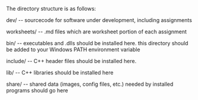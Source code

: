 The directory structure is as follows:


dev/ -- sourcecode for software under development, including assignments

worksheets/ -- .md files which are worksheet portion of each assignment


bin/ -- executables and .dlls should be installed here.  this directory should be added to your Windows PATH environment variable

include/ -- C++ header files should be installed here.

lib/ -- C++ libraries should be installed here

share/ -- shared data (images, config files, etc.) needed by installed programs should go here
